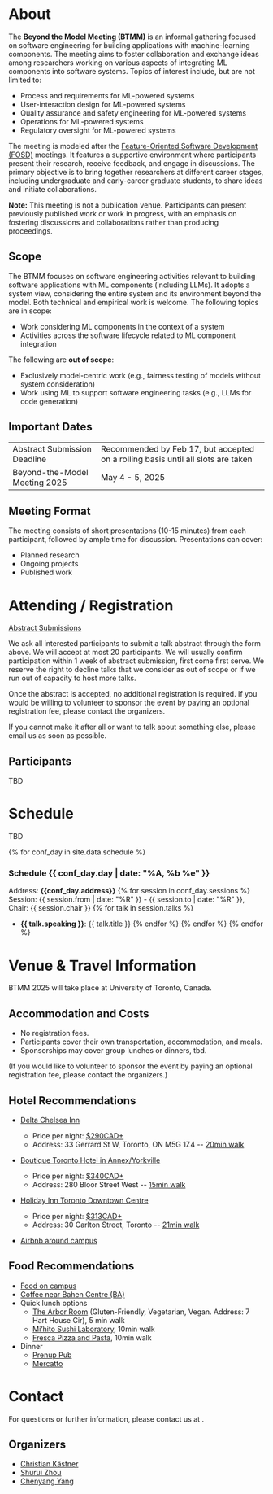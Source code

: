 # About
The **Beyond the Model Meeting (BTMM)** is an informal gathering focused on software engineering for building applications with machine-learning components. The meeting aims to foster collaboration and exchange ideas among researchers working on various aspects of integrating ML components into software systems. Topics of interest include, but are not limited to:

- Process and requirements for ML-powered systems
- User-interaction design for ML-powered systems
- Quality assurance and safety engineering for ML-powered systems
- Operations for ML-powered systems
- Regulatory oversight for ML-powered systems

The meeting is modeled after the [Feature-Oriented Software Development (FOSD)](https://fosd.github.io/FOSD2025/) meetings. It features a supportive environment where participants present their research, receive feedback, and engage in discussions. The primary objective is to bring together researchers at different career stages, including undergraduate and early-career graduate students, to share ideas and initiate collaborations.

**Note:** This meeting is not a publication venue. Participants can present previously published work or work in progress, with an emphasis on fostering discussions and collaborations rather than producing proceedings.

## Scope
The BTMM focuses on software engineering activities relevant to building software applications with ML components (including LLMs). It adopts a system view, considering the entire system and its environment beyond the model. Both technical and empirical work is welcome. The following topics are in scope:

- Work considering ML components in the context of a system
- Activities across the software lifecycle related to ML component integration

The following are **out of scope**:

- Exclusively model-centric work (e.g., fairness testing of models without system consideration)
- Work using ML to support software engineering tasks (e.g., LLMs for code generation)

## Important Dates

<table>
  <tr>
    <td>Abstract Submission Deadline</td>
    <td>Recommended by Feb 17, but accepted on a rolling basis until all slots are taken</td>
  </tr>
  <tr>
    <td>Beyond-the-Model Meeting 2025</td>
    <td>May 4 - 5, 2025</td>
  </tr>
</table>

## Meeting Format
The meeting consists of short presentations (10-15 minutes) from each participant, followed by ample time for discussion. Presentations can cover:

- Planned research
- Ongoing projects
- Published work


# Attending / Registration

[Abstract Submissions](https://forms.gle/gCxzvzfKJe2PQVM27)

We ask all interested participants to submit a talk abstract through the form above. We will accept at most 20 participants. We will usually confirm participation within 1 week of abstract submission, first come first serve. We reserve the right to decline talks that we consider as out of scope or if we run out of capacity to host more talks.

Once the abstract is accepted, no additional registration is required. If you would be willing to volunteer to sponsor the event by paying an optional registration fee, please contact the organizers.

If you cannot make it after all or want to talk about something else, please email us as soon as possible.

## Participants
TBD

<!-- <table>
  <tr>
    <th>Name</th>
    <th>Title</th>
    <th>University</th>
  </tr>
  {% for item in site.data.participants %}
  <tr>
   <td width="20%">{{item.name}}</td>
   <td width="60%">{{item.title}} {% if item.link != null %}<a href={{item.link}} target="_blank" >[slides]</a>{% endif %}</td>
   <td width="20%">{{item.university}}</td>
  </tr>
 {% endfor %}

</table> -->

# Schedule
TBD

{% for conf_day in site.data.schedule %}
### Schedule {{ conf_day.day | date: "%A, %b %e" }}
Address: **{{conf_day.address}}**
{% for session in conf_day.sessions %}
Session: {{ session.from | date: "%R" }} - {{ session.to | date: "%R" }}, Chair: {{ session.chair }} 
{% for talk in session.talks %}
* **{{ talk.speaking }}**: {{ talk.title }}
{% endfor %}
{% endfor %}
{% endfor %}

# Venue & Travel Information
BTMM 2025 will take place at University of Toronto, Canada.


## Accommodation and Costs
- No registration fees.
- Participants cover their own transportation, accommodation, and meals.
- Sponsorships may cover group lunches or dinners, tbd.

(If you would like to volunteer to sponsor the event by paying an optional registration fee, please contact the organizers.)

## Hotel Recommendations

- [Delta Chelsea Inn](http://www.deltahotels.com/hotels/hotels.php?hotelId=10)
  - Price per night: [$290CAD+](https://reservation.brilliantbylangham.com/?_gl=1*bqpy8s*_gcl_aw*R0NMLjE3Mzc0ODUwMDEuQ2owS0NRaUFxTDI4QmhDckFSSXNBQ1lKdmtlaDFWZHVsREZTU2JQZEdSaWtPU3drZXI1MF9zZkNjU055ajV3b3BoV0xLT1BCcHhreXIyMGFBb2tFRUFMd193Y0I.*_gcl_dc*R0NMLjE3Mzc0ODUwMDEuQ2owS0NRaUFxTDI4QmhDckFSSXNBQ1lKdmtlaDFWZHVsREZTU2JQZEdSaWtPU3drZXI1MF9zZkNjU055ajV3b3BoV0xLT1BCcHhreXIyMGFBb2tFRUFMd193Y0I.*_gcl_au*MTUyOTMzNzQ1My4xNzM3NDg1MDAx&adobe_mc=MCMID%3D06055212287097977022571148061850131206%7CMCORGID%3D085C2C1653DB0FFF0A490D4B%2540AdobeOrg%7CTS%3D1737485194&adult=1&arrive=2025-05-03&chain=10316&child=0&config=brilliant&currency=CAD&depart=2025-05-05&hotel=59052&level=hotel&locale=en-US&productcurrency=CAD&rooms=1&theme=brilliant)
  - Address: 33 Gerrard St W, Toronto, ON M5G 1Z4 -- [20min walk](https://www.google.com/maps/dir/Bahen+Centre+for+Information+Technology,+Bahen+Centre+for+Information+Technology,+Saint+George+Street,+Toronto,+ON/Chelsea+Hotel,+Toronto,+33+Gerrard+St+W,+Toronto,+ON+M5G+1Z4/@43.6586581,-79.3953102,16z/data=!3m1!4b1!4m14!4m13!1m5!1m1!1s0x882b34c75165c957:0x6459384147b4b67b!2m2!1d-79.397298!2d43.6598045!1m5!1m1!1s0x882b34b57f88aad5:0xa9bf8d18c55906a9!2m2!1d-79.3830973!2d43.6584976!3e2?entry=ttu&g_ep=EgoyMDI1MDExNS4wIKXMDSoASAFQAw%3D%3D)

- [Boutique Toronto Hotel in Annex/Yorkville](https://www.ihg.com/kimptonhotels/hotels/us/en/saint-george-hotel-toronto-on/yyzbs/hoteldetail)
  - Price per night: [$340CAD+](https://www.ihg.com/kimptonhotels/hotels/us/en/find-hotels/select-roomrate?fromRedirect=true&qSrt=sBR&qDest=Kimpton%20Saint%20George%20Hotel&qErm=false&qSlH=YYZBS&qRms=1&qAdlt=1&qChld=0&qCiD=03&qCiMy=042025&qCoD=05&qCoMy=042025&qAAR=6CBARC&qRtP=6CBARC&setPMCookies=true&qSHBrC=KI&qpMbw=0&qpMn=0&srb_u=1&qChAge=&qRmFltr=)
  - Address: 280 Bloor Street West -- [15min walk](https://www.google.com/maps/dir/Bahen+Centre+for+Information+Technology,+Bahen+Centre+for+Information+Technology,+Saint+George+Street,+Toronto,+ON/280+Bloor+St+W,+Toronto,+ON+M5S+1V8/@43.6636413,-79.4043296,16z/data=!3m1!4b1!4m14!4m13!1m5!1m1!1s0x882b34c75165c957:0x6459384147b4b67b!2m2!1d-79.397298!2d43.6598045!1m5!1m1!1s0x882b34bda8212af3:0x5c0430a82b4b5b64!2m2!1d-79.4009166!2d43.6675766!3e2?entry=ttu&g_ep=EgoyMDI1MDExNS4wIKXMDSoASAFQAw%3D%3D)

- [Holiday Inn Toronto Downtown Centre](https://www.ihg.com/holidayinn/hotels/us/en/toronto/yyzct/hoteldetail)
  - Price per night: [$313CAD+](https://www.ihg.com/holidayinn/hotels/us/en/find-hotels/select-roomrate?fromRedirect=true&qSrt=sBR&qDest=Holiday%20Inn%20Toronto%20Downtown%20Centre&qErm=false&qSlH=YYZCT&qRms=1&qAdlt=1&qChld=0&qCiD=03&qCiMy=042025&qCoD=05&qCoMy=042025&qAAR=6CBARC&qRtP=6CBARC&setPMCookies=true&qSHBrC=HI&qpMbw=0&qpMn=0&srb_u=1&qChAge=&qRmFltr=)
  - Address: 30 Carlton Street, Toronto -- [21min walk](https://www.google.com/maps/dir/30+Carlton+Street,+Toronto,+Ontario+M5B+2E9/Bahen+Centre+for+Information+Technology,+40+St+George+St,+Toronto,+ON+M5S+2E4/@43.6608653,-79.3942917,16z/data=!3m2!4b1!5s0x882b34c0acf2fcbb:0xb8e80e849329fc88!4m14!4m13!1m5!1m1!1s0x882b34b4c50a2865:0x67534e831966b080!2m2!1d-79.3810901!2d43.6616807!1m5!1m1!1s0x882b34c75165c957:0x6459384147b4b67b!2m2!1d-79.397298!2d43.6598045!3e2?entry=ttu&g_ep=EgoyMDI1MDExNS4wIKXMDSoASAFQAw%3D%3D)

- [Airbnb around campus](https://www.airbnb.ca/s/University-of-Toronto--Toronto--Ontario--Canada/homes?refinement_paths%5B%5D=%2Fhomes&flexible_trip_lengths%5B%5D=one_week&monthly_start_date=2025-02-01&monthly_length=3&monthly_end_date=2025-05-01&price_filter_input_type=0&channel=EXPLORE&query=University%20of%20Toronto%2C%20Toronto%2C%20ON&place_id=ChIJq_9ZrL80K4gRjkgaYCMz9ok&location_bb=Qi6sxcKex%2B9CLqA9wp7Siw%3D%3D&date_picker_type=calendar&checkin=2025-05-03&checkout=2025-05-05&adults=1&source=structured_search_input_header&search_type=autocomplete_click)

## Food Recommendations

- [Food on campus](https://foodservices.utoronto.ca/where-to-eat/)
- [Coffee near Bahen Centre (BA)](https://www.google.com/maps/search/coffee/@43.6598042,-79.3998729,16z/data=!3m1!4b1![…]3.6598045?entry=ttu&g_ep=EgoyMDI1MDEyMC4wIKXMDSoASAFQAw%3D%3D)
- Quick lunch options
  - [The Arbor Room](https://harthouse.ca/arbor-room) (Gluten-Friendly, Vegetarian, Vegan. Address: 7 Hart House Cir), 5 min walk
  - [Mi’hito Sushi Laboratory](https://maps.app.goo.gl/xhn9BmJpAcCSJPA37), 10min walk
  - [Fresca Pizza and Pasta](https://maps.app.goo.gl/Jg4DVAFoVKHBzbRt7), 10min walk
- Dinner
  - [Prenup Pub](https://maps.app.goo.gl/iKWDS6ZJayfgtqyJ7)
  - [Mercatto](https://maps.app.goo.gl/oQVAGpJ4V33ARMDp6)

# Contact
For questions or further information, please contact us at <email-here>.

## Organizers
- [Christian Kästner](https://www.cs.cmu.edu/~ckaestne/)
- [Shurui Zhou](https://www.eecg.utoronto.ca/~shuruiz/)
- [Chenyang Yang](https://www.cs.cmu.edu/~cyang3/)
